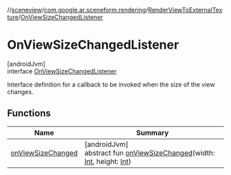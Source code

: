 //[sceneview](../../../../index.md)/[com.google.ar.sceneform.rendering](../../index.md)/[RenderViewToExternalTexture](../index.md)/[OnViewSizeChangedListener](index.md)

# OnViewSizeChangedListener

[androidJvm]\
interface [OnViewSizeChangedListener](index.md)

Interface definition for a callback to be invoked when the size of the view changes.

## Functions

| Name | Summary |
|---|---|
| [onViewSizeChanged](on-view-size-changed.md) | [androidJvm]<br>abstract fun [onViewSizeChanged](on-view-size-changed.md)(width: [Int](https://kotlinlang.org/api/latest/jvm/stdlib/kotlin/-int/index.html), height: [Int](https://kotlinlang.org/api/latest/jvm/stdlib/kotlin/-int/index.html)) |
